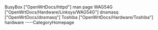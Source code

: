 BusyBox \["OpenWrtDocs/httpd"\] man page WAG54G
\["OpenWrtDocs/Hardware/Linksys/WAG54G"\] dnsmasq
\["OpenWrtDocs/dnsmasq"\] Toshiba \["OpenWrtDocs/Hardware/Toshiba"\]
hardware ----CategoryHomepage

